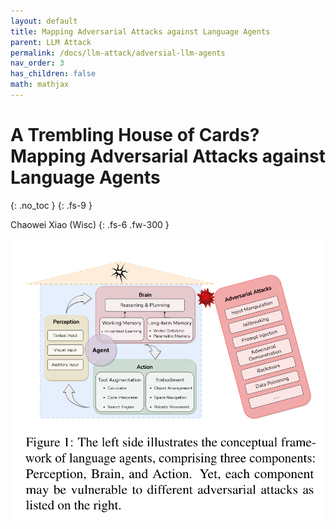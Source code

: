 ```yaml
---
layout: default
title: Mapping Adversarial Attacks against Language Agents
parent: LLM Attack
permalink: /docs/llm-attack/adversial-llm-agents
nav_order: 3
has_children: false
math: mathjax
---
```


# A Trembling House of Cards? Mapping Adversarial Attacks against Language Agents
{: .no_toc }
{: .fs-9 }
<!-- {: .no_toc } -->

Chaowei Xiao (Wisc)
{: .fs-6 .fw-300 }

![alt text](images/a/image.png)